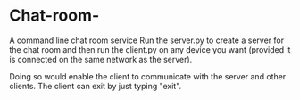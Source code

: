 # Chat-room-
A command line chat room service
Run the server.py to create a server for the chat room and then run the client.py on any device you want (provided it is connected on the same network as the server).

Doing so would enable the client to communicate with the server and other clients. 
The client can exit by just typing "exit".
